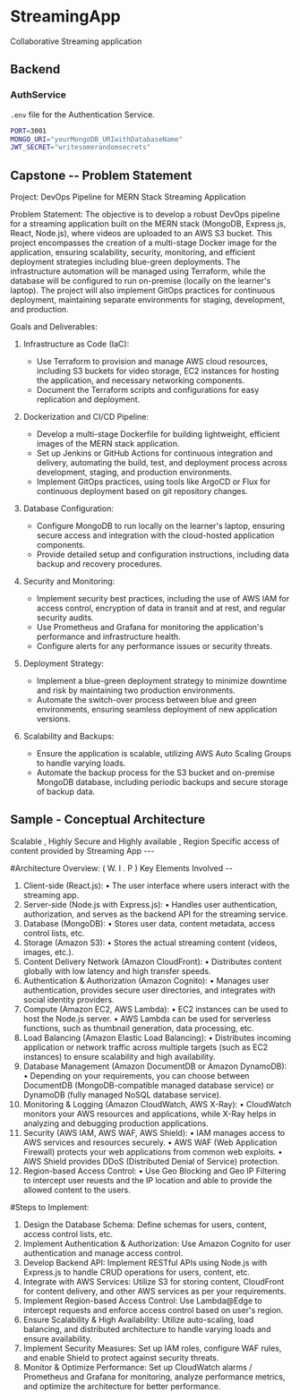 # StreamingApp
Collaborative Streaming application

## Backend

### AuthService
`.env` file for the Authentication Service.

```sh
PORT=3001
MONGO_URI="yourMongoDB_URIwithDatabaseName"
JWT_SECRET="writesomerandomsecrets"
```

## Capstone -- Problem Statement 

 Project: DevOps Pipeline for MERN Stack Streaming Application

 Problem Statement:
The objective is to develop a robust DevOps pipeline for a streaming application built on the MERN stack (MongoDB, Express.js, React, Node.js), where videos are uploaded to an AWS S3 bucket. This project encompasses the creation of a multi-stage Docker image for the application, ensuring scalability, security, monitoring, and efficient deployment strategies including blue-green deployments. The infrastructure automation will be managed using Terraform, while the database will be configured to run on-premise (locally on the learner's laptop). The project will also implement GitOps practices for continuous deployment, maintaining separate environments for staging, development, and production.

 Goals and Deliverables:

1. Infrastructure as Code (IaC):
   - Use Terraform to provision and manage AWS cloud resources, including S3 buckets for video storage, EC2 instances for hosting the application, and necessary networking components.
   - Document the Terraform scripts and configurations for easy replication and deployment.

2. Dockerization and CI/CD Pipeline:
   - Develop a multi-stage Dockerfile for building lightweight, efficient images of the MERN stack application.
   - Set up Jenkins or GitHub Actions for continuous integration and delivery, automating the build, test, and deployment process across development, staging, and production environments.
   - Implement GitOps practices, using tools like ArgoCD or Flux for continuous deployment based on git repository changes.

3. Database Configuration:
   - Configure MongoDB to run locally on the learner's laptop, ensuring secure access and integration with the cloud-hosted application components.
   - Provide detailed setup and configuration instructions, including data backup and recovery procedures.

4. Security and Monitoring:
   - Implement security best practices, including the use of AWS IAM for access control, encryption of data in transit and at rest, and regular security audits.
   - Use Prometheus and Grafana for monitoring the application's performance and infrastructure health.
   - Configure alerts for any performance issues or security threats.

5. Deployment Strategy:
   - Implement a blue-green deployment strategy to minimize downtime and risk by maintaining two production environments.
   - Automate the switch-over process between blue and green environments, ensuring seamless deployment of new application versions.

6. Scalability and Backups:
   - Ensure the application is scalable, utilizing AWS Auto Scaling Groups to handle varying loads.
   - Automate the backup process for the S3 bucket and on-premise MongoDB database, including periodic backups and secure storage of backup data.


## Sample - Conceptual Architecture 

Scalable , Highly Secure and Highly available , Region Specific access of content provided by Streaming App ---

#Architecture Overview:   ( W. I . P )
  Key Elements Involved -- 
1.	Client-side (React.js):
•	The user interface where users interact with the streaming app.
2.	Server-side (Node.js with Express.js):
•	Handles user authentication, authorization, and serves as the backend API for the streaming service.
3.	Database (MongoDB):
•	Stores user data, content metadata, access control lists, etc.
4.	Storage (Amazon S3):
•	Stores the actual streaming content (videos, images, etc.).
5.	Content Delivery Network (Amazon CloudFront):
•	Distributes content globally with low latency and high transfer speeds.
6.	Authentication & Authorization (Amazon Cognito):
•	Manages user authentication, provides secure user directories, and integrates with social identity providers.
7.	Compute (Amazon EC2, AWS Lambda):
•	EC2 instances can be used to host the Node.js server.
•	AWS Lambda can be used for serverless functions, such as thumbnail generation, data processing, etc.
8.	Load Balancing (Amazon Elastic Load Balancing):
•	Distributes incoming application or network traffic across multiple targets (such as EC2 instances) to ensure scalability and high availability.
9.	Database Management (Amazon DocumentDB or Amazon DynamoDB):
•	Depending on your requirements, you can choose between DocumentDB (MongoDB-compatible managed database service) or DynamoDB (fully managed NoSQL database service).
10.	Monitoring & Logging (Amazon CloudWatch, AWS X-Ray):
•	CloudWatch monitors your AWS resources and applications, while X-Ray helps in analyzing and debugging production applications.
11.	Security (AWS IAM, AWS WAF, AWS Shield):
•	IAM manages access to AWS services and resources securely.
•	AWS WAF (Web Application Firewall) protects your web applications from common web exploits.
•	AWS Shield provides DDoS (Distributed Denial of Service) protection.
12.	Region-based Access Control:
•	Use Geo Blocking and Geo IP Filtering to intercept user reuests and the IP location and able to provide the allowed content to the users.

  #Steps to Implement: 
1.	Design the Database Schema: Define schemas for users, content, access control lists, etc.
2.	Implement Authentication & Authorization: Use Amazon Cognito for user authentication and manage access control.
3.	Develop Backend API: Implement RESTful APIs using Node.js with Express.js to handle CRUD operations for users, content, etc.
4.	Integrate with AWS Services: Utilize S3 for storing content, CloudFront for content delivery, and other AWS services as per your requirements.
5.	Implement Region-based Access Control: Use Lambda@Edge to intercept requests and enforce access control based on user's region.
6.	Ensure Scalability & High Availability: Utilize auto-scaling, load balancing, and distributed architecture to handle varying loads and ensure availability.
7.	Implement Security Measures: Set up IAM roles, configure WAF rules, and enable Shield to protect against security threats.
8.	Monitor & Optimize Performance: Set up CloudWatch alarms / Prometheus and Grafana for monitoring, analyze performance metrics, and optimize the architecture for better performance.




